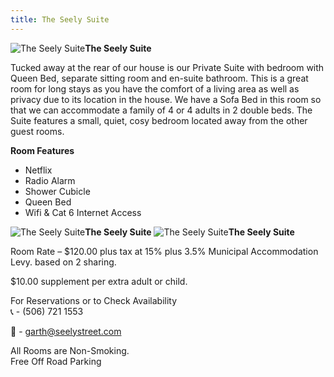 ```yaml
---
title: The Seely Suite
---
```


![The Seely Suite](/img/seely-suite.jpg)**The Seely Suite**

Tucked away at the rear of our house is our Private Suite with bedroom with Queen Bed, separate sitting room and en-suite bathroom. This is a great room for long stays as you have the comfort of a living area as well as privacy due to its location in the house. We have a Sofa Bed in this room so that we can accommodate a family of 4 or 4 adults in 2 double beds. The Suite features a small, quiet, cosy bedroom located away from the other guest rooms.

**Room Features**

* Netflix
* Radio Alarm
* Shower Cubicle
* Queen Bed
* Wifi & Cat 6 Internet Access

![The Seely Suite](/img/seely.jpg)**The Seely Suite**
![The Seely Suite](/img/seely1.jpg)**The Seely Suite**

Room Rate – $120.00 plus tax at 15% plus 3.5% Municipal Accommodation Levy. based on 2 sharing.

$10.00 supplement per extra adult or child.

For Reservations or to Check Availability  
&#128222; - (506) 721 1553
 
&#128231; - <garth@seelystreet.com>
 
All Rooms are Non-Smoking.  
Free Off Road Parking
